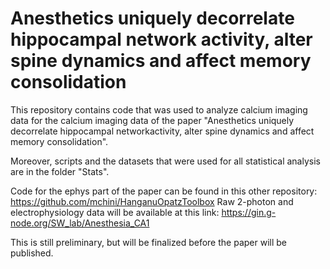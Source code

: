 # Anesthetics uniquely decorrelate hippocampal network activity, alter spine dynamics and affect memory consolidation

This repository contains code that was used to analyze calcium imaging data for the calcium imaging data of the paper "Anesthetics uniquely decorrelate hippocampal networkactivity, alter spine dynamics and affect memory consolidation".

Moreover, scripts and the datasets that were used for all statistical analysis are in the folder "Stats".

Code for the ephys part of the paper can be found in this other repository: https://github.com/mchini/HanganuOpatzToolbox
Raw 2-photon and electrophysiology data will be available at this link: https://gin.g-node.org/SW_lab/Anesthesia_CA1

This is still preliminary, but will be finalized before the paper will be published.
